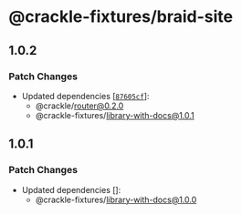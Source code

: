 # @crackle-fixtures/braid-site

## 1.0.2

### Patch Changes

- Updated dependencies [[`87605cf`](https://github.com/seek-oss/crackle/commit/87605cf6b6fa0deba5d1abd0dbc4e6f7318f5845)]:
  - @crackle/router@0.2.0
  - @crackle-fixtures/library-with-docs@1.0.1

## 1.0.1

### Patch Changes

- Updated dependencies []:
  - @crackle-fixtures/library-with-docs@1.0.0
